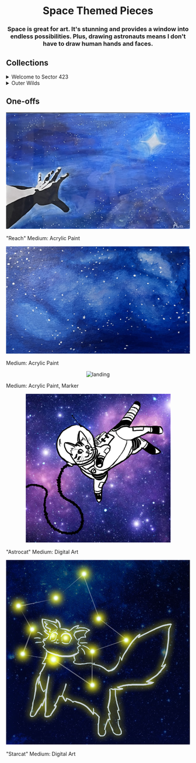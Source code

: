 
<h1 style="text-align: center;">
Space Themed Pieces
</h1>

<h3 style="text-align: center;">
Space is great for art.  It's stunning and provides a window into endless possibilities.
Plus, drawing astronauts means I don't have to draw human hands and faces.
</h3>

<h2>Collections</h2>

<details>
<summary>Welcome to Sector 423</summary>
<br>
<p  style="text-align: center;">
I wrote some slice-of-life sci-fi back in grade 11. I love the world and characters, but the plot never found proper footing.
</p>
<p  style="text-align: center;">
<img src="./img/art/space/423Cover.png" alt="cover" height=750px/>
</p>

Medium: Digital

This cover was done as a class assignment.

<p  style="text-align: center;">
<img src="./img/art/space/agent423.JPG" alt="agent concept" width=465px/>
<img src="./img/art/space/alien423.JPG" alt="aliens concept" width=465px/>

Medium: Pencil

These concept images showed what space suits might look like for different creatures while still having a unifying asthetic.
</p>
</details>

<details>
<summary>Outer Wilds</summary>
<br>
<p  style="text-align: center;">
My favourite video game is all about space and existentialism.
</p>
<p  style="text-align: center;">
<img src="./img/art/space/flyby.JPG" alt="flyby" height=750px/>

"Flyby" Medium: Acylic paint
</p>
<p  style="text-align: center;">
<img src="./img/art/space/star_outline_2.png" alt="mask"/>

"Observation" Medium: Digital Art
</p>
<p  style="text-align: center;">
<img src="./img/art/space/supernova.png" alt="supernova"/>

"Supernova" Medium: Digital Art
</p>
<p  style="text-align: center;">
<img src="./img/art/space/torchbearer.png" alt="torch" height=750px/>

"Torchbearer" Medium: Digital Art
</p>
<p  style="text-align: center;">
<img src="./img/art/space/glade.png" alt="glade" height=750px/>

"The Glade" Medium: Digital Art
</p>
</details>

<h2>One-offs</h2>

<p  style="text-align: center;">
<img src="./img/art/space/hand.JPG" alt="reach"/>

"Reach" Medium: Acrylic Paint

</p>
<p  style="text-align: center;">
<img src="./img/art/space/spacepaint.JPG" alt="stars"/>

Medium: Acrylic Paint

</p>
<p  style="text-align: center;">
<img src="./img/art/space/landing.JPG" alt="landing"/>

Medium: Acrylic Paint, Marker

</p>
<p  style="text-align: center;">
<img src="./img/art/space/astrocat.png" alt="cat"/>

"Astrocat" Medium: Digital Art

</p>
<p  style="text-align: center;">
<img src="./img/art/space/star_outline_3.png" alt="starcat"/>

"Starcat" Medium: Digital Art

</p>




